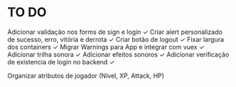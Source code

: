 # TO DO

Adicionar validação nos forms de sign e login ✓
Criar alert personalizado de sucesso, erro, vitória e derrota ✓
Criar botão de logout ✓
Fixar largura dos containers ✓
Migrar Warnings para App e integrar com vuex ✓
Adicionar trilha sonora ✓
Adicionar efeitos sonoros ✓
Adicionar verificação de existencia de login no backend ✓

Organizar atributos de jogador (Nível, XP, Attack, HP)